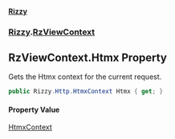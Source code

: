 #### [Rizzy](index 'index')
### [Rizzy](Rizzy 'Rizzy').[RzViewContext](Rizzy.RzViewContext 'Rizzy.RzViewContext')

## RzViewContext.Htmx Property

Gets the Htmx context for the current request.

```csharp
public Rizzy.Http.HtmxContext Htmx { get; }
```

#### Property Value
[HtmxContext](Rizzy.Http.HtmxContext 'Rizzy.Http.HtmxContext')